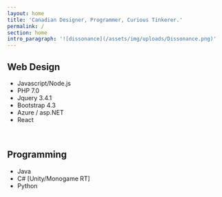 ```yaml
---
layout: home
title: 'Canadian Designer, Programmer, Curious Tinkerer.'
permalink: /
section: home
intro_paragraph: '![dissonance](/assets/img/uploads/Dissonance.png)'
---
```

## Web Design

* Javascript/Node.js
* PHP 7.0
* Jquery 3.4.1
* Bootstrap 4.3
* Azure / asp.NET
* React

<br/>

## Programming

* Java
* C# \[Unity/Monogame RT]
* Python
